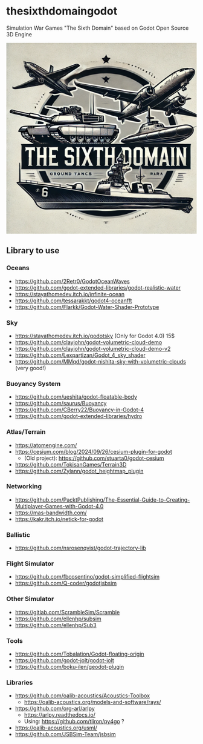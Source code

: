 # thesixthdomaingodot
Simulation War Games "The Sixth Domain" based on Godot Open Source 3D Engine

![The Sixth Domain Logo](TheSixthDomainLogo.png)

## Library to use

### Oceans

- https://github.com/2Retr0/GodotOceanWaves
- https://github.com/godot-extended-libraries/godot-realistic-water
- https://stayathomedev.itch.io/infinite-ocean
- https://github.com/tessarakkt/godot4-oceanfft
- https://github.com/Flarkk/Godot-Water-Shader-Prototype

### Sky

- https://stayathomedev.itch.io/godotsky (Only for Godot 4.0) 15$
- https://github.com/clayjohn/godot-volumetric-cloud-demo
- https://github.com/clayjohn/godot-volumetric-cloud-demo-v2
- https://github.com/Lexpartizan/Godot_4_sky_shader
- https://github.com/MMqd/godot-nishita-sky-with-volumetric-clouds (very good!)

### Buoyancy System
- https://github.com/ueshita/godot-floatable-body
- https://github.com/saurus/Buoyancy
- https://github.com/CBerry22/Buoyancy-in-Godot-4
- https://github.com/godot-extended-libraries/hydro

### Atlas/Terrain

- https://atomengine.com/
- https://cesium.com/blog/2024/09/26/cesium-plugin-for-godot
  - (Old project): https://github.com/stuarta0/godot-cesium  
- https://github.com/TokisanGames/Terrain3D
- https://github.com/Zylann/godot_heightmap_plugin

### Networking

- https://github.com/PacktPublishing/The-Essential-Guide-to-Creating-Multiplayer-Games-with-Godot-4.0
- https://mas-bandwidth.com/
- https://kakr.itch.io/netick-for-godot

### Ballistic

- https://github.com/nsrosenqvist/godot-trajectory-lib

### Flight Simulator

- https://github.com/fbcosentino/godot-simplified-flightsim
- https://github.com/Q-coder/godotjsbsim

### Other Simulator

- https://gitlab.com/ScrambleSim/Scramble
- https://github.com/ellenhp/subsim
- https://github.com/ellenhp/Sub3

### Tools

- https://github.com/Tobalation/Godot-floating-origin
- https://github.com/godot-jolt/godot-jolt
- https://github.com/boku-ilen/geodot-plugin

### Libraries

- https://github.com/oalib-acoustics/Acoustics-Toolbox
  - https://oalib-acoustics.org/models-and-software/rays/ 
- https://github.com/org-arl/arlpy
  - https://arlpy.readthedocs.io/
  - Using: https://github.com/tliron/py4go ?
- https://oalib-acoustics.org/usml/
- https://github.com/JSBSim-Team/jsbsim
